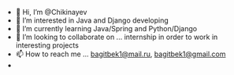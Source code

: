 - 👋 Hi, I’m @Chikinayev 
- 👀 I’m interested in Java and Django developing
- 🌱 I’m currently learning Java/Spring and Python/Django
- 💞️ I’m looking to collaborate on ... internship in order to work in interesting projects
- 📫 How to reach me ... bagitbek1@mail.ru, bagitbek1@gmail.com
- 

<!---
Chikinayev/Chikinayev is a ✨ special ✨ repository because its `README.md` (this file) appears on your GitHub profile.
You can click the Preview link to take a look at your changes.
--->
